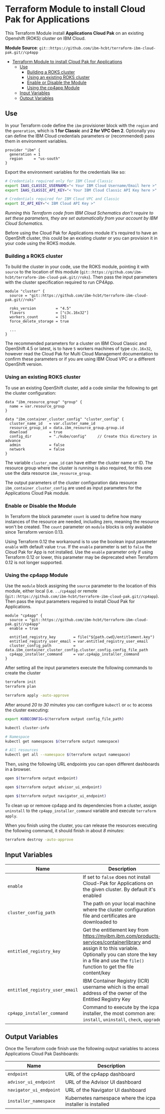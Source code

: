 # Terraform Module to install Cloud Pak for Applications

This Terraform Module install **Applications Cloud Pak** on an existing Openshift (ROKS) cluster on IBM Cloud.

**Module Source**: `git::https://github.com/ibm-hcbt/terraform-ibm-cloud-pak.git//cp4app`

- [Terraform Module to install Cloud Pak for Applications](#terraform-module-to-install-cloud-pak-for-applications)
  - [Use](#use)
    - [Building a ROKS cluster](#building-a-roks-cluster)
    - [Using an existing ROKS cluster](#using-an-existing-roks-cluster)
    - [Enable or Disable the Module](#enable-or-disable-the-module)
    - [Using the cp4app Module](#using-the-cp4app-module)
  - [Input Variables](#input-variables)
  - [Output Variables](#output-variables)

## Use

In your Terraform code define the `ibm` provisioner block with the `region` and the `generation`, which is **1 for Classic** and **2 for VPC Gen 2**. Optionally you can define the IBM Cloud credentials parameters or (recommended) pass them in environment variables.

```hcl
provider "ibm" {
  generation = 1
  region     = "us-south"
}
```

Export the environment variables for the credentials like so:

```bash
# Credentials required only for IBM Cloud Classic
export IAAS_CLASSIC_USERNAME="< Your IBM Cloud Username/Email here >"
export IAAS_CLASSIC_API_KEY="< Your IBM Cloud Classic API Key here >"

# Credentials required for IBM Cloud VPC and Classic
export IC_API_KEY="< IBM Cloud API Key >"
```

_Running this Terraform code from IBM Cloud Schematics don't require to set these parameters, they are set automatically from your account by IBM Cloud Schematics._

Before using the Cloud Pak for Applications module it's required to have an OpenShift cluster, this could be an existing cluster or you can provision it in your code using the ROKS module.

### Building a ROKS cluster

To build the cluster in your code, use the ROKS module, pointing it with `source` to the location of this module (`git::https://github.com/ibm-hcbt/terraform-ibm-cloud-pak.git//roks`). Then pass the input parameters with the cluster specification required to run CP4App.

```hcl
module "cluster" {
  source = "git::https://github.com/ibm-hcbt/terraform-ibm-cloud-pak.git//roks"

  roks_version         = "4.5"
  flavors              = ["c3c.16x32"]
  workers_count        = [5]
  force_delete_storage = true

  ...
}
```

The recommended parameters for a cluster on IBM Cloud Classic and OpenShift 4.5 or latest, is to have `5` workers machines of type `c3c.16x32`, however read the Cloud Pak for Multi Cloud Management documentation to confirm these parameters or if you are using IBM Cloud VPC or a different OpenShift version.

### Using an existing ROKS cluster

To use an existing OpenShift cluster, add a code similar the following to get the cluster configuration:

```hcl
data "ibm_resource_group" "group" {
  name = var.resource_group
}

data "ibm_container_cluster_config" "cluster_config" {
  cluster_name_id   = var.cluster_name_id
  resource_group_id = data.ibm_resource_group.group.id
  download          = true
  config_dir        = "./kube/config"     // Create this directory in advance
  admin             = false
  network           = false
}
```

The variable `cluster_name_id` can have either the cluster name or ID. The resource group where the cluster is running is also required, for this one use the data resource `ibm_resource_group`.

The output parameters of the cluster configuration data resource `ibm_container_cluster_config` are used as input parameters for the Applications Cloud Pak module.

### Enable or Disable the Module

In Terraform the block parameter `count` is used to define how many instances of the resource are needed, including zero, meaning the resource won't be created. The `count` parameter on `module` blocks is only available since Terraform version 0.13.

Using Terraform 0.12 the workaround is to use the boolean input parameter `enable` with default value `true`. If the `enable` parameter is set to `false` the Cloud Pak for App is not installed. Use the `enable` parameter only if using Terraform 0.12 or lower, this parameter may be deprecated when Terraform 0.12 is not longer supported.

### Using the cp4app Module

Use the `module` block assigning the `source` parameter to the location of this module, either local (i.e. `../cp4app`) or remote (`git::https://github.com/ibm-hcbt/terraform-ibm-cloud-pak.git//cp4app`). Then pass the input parameters required to install Cloud Pak for Applications.

```hcl
module "cp4app" {
  source = "git::https://github.com/ibm-hcbt/terraform-ibm-cloud-pak.git//cp4app"
  enable = true

  entitled_registry_key        = file("${path.cwd}/entitlement.key")
  entitled_registry_user_email = var.entitled_registry_user_email
  cluster_config_path          = data.ibm_container_cluster_config.cluster_config.config_file_path
  cp4app_installer_command     = var.cp4app_installer_command
}
```

After setting all the input parameters execute the following commands to create the cluster

```bash
terraform init
terraform plan

terraform apply -auto-approve
```

After around _20 to 30 minutes_ you can configure `kubectl` or `oc` to access the cluster executing:

```bash
export KUBECONFIG=$(terraform output config_file_path)

kubectl cluster-info

# Namespace
kubectl get namespaces $(terraform output namespace)

# All resources
kubectl get all --namespace $(terraform output namespace)
```

Then, using the following URL endpoints you can open different dashboards in a browser.

```bash
open $(terraform output endpoint)

open $(terraform output advisor_ui_endpoint)

open $(terraform output navigator_ui_endpoint)
```

To clean up or remove cp4app and its dependencies from a cluster, assign `uninstall` to the `cp4app_installer_command` variable and execute `terraform apply`.

When you finish using the cluster, you can release the resources executing the following command, it should finish in about _8 minutes_:

```bash
terraform destroy -auto-approve
```

## Input Variables

| Name                           | Description                                                  | Default   | Required |
| ------------------------------ | ------------------------------------------------------------ | --------- | -------- |
| `enable`                       | If set to `false` does not install Cloud-Pak for Applications on the given cluster. By default it's enabled | `true`    | No       |
| `cluster_config_path`          | The path on your local machine where the cluster configuration file and certificates are downloaded to |           | Yes      |
| `entitled_registry_key`        | Get the entitlement key from https://myibm.ibm.com/products-services/containerlibrary and assign it to this variable. Optionally you can store the key in a file and use the `file()` function to get the file content/key |           | Yes      |
| `entitled_registry_user_email` | IBM Container Registry (ICR) username which is the email address of the owner of the Entitled Registry Key |           | Yes      |
| `cp4app_installer_command`     | Command to execute by the icpa installer, the most common are: `install`, `uninstall`, `check`, `upgrade` | `install` | No       |

## Output Variables

Once the Terraform code finish use the following output variables to access Applications Cloud Pak Dashboards:

| Name                    | Description                                                |
| ----------------------- | ---------------------------------------------------------- |
| `endpoint`              | URL of the cp4app dashboard                                |
| `advisor_ui_endpoint`   | URL of the Advisor UI dashboard                            |
| `navigator_ui_endpoint` | URL of the Navigator UI dashboard                          |
| `installer_namespace`   | Kubernetes namespace where the icpa installer is installed |
